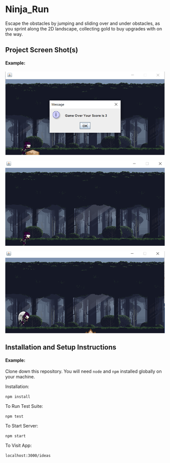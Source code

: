 # Ninja_Run
Escape the obstacles by jumping and sliding over and under obstacles, as you sprint along the 2D landscape, collecting gold to buy upgrades with on the way.


## Project Screen Shot(s)

#### Example:   

![HomePage](https://github.com/sinking8/Ninja_Run/blob/main/images/1.PNG)
 </br> 
 
 ![HomePage](https://github.com/sinking8/Ninja_Run/blob/main/images/2.PNG)
 </br> 
 
 ![HomePage](https://github.com/sinking8/Ninja_Run/blob/main/images/3.PNG)
 </br> 
## Installation and Setup Instructions

#### Example:  

Clone down this repository. You will need `node` and `npm` installed globally on your machine.  

Installation:

`npm install`  

To Run Test Suite:  

`npm test`  

To Start Server:

`npm start`  

To Visit App:

`localhost:3000/ideas`  

